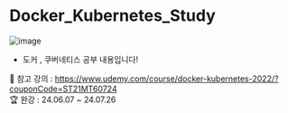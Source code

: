 # Docker_Kubernetes_Study

![image](https://github.com/min731/Docker_Kubernetes_Study/assets/115389344/b86b7d1c-53df-4abc-8eec-92534d6a69a6)

* 도커 , 쿠버네티스 공부 내용입니다!

📒 참고 강의 : https://www.udemy.com/course/docker-kubernetes-2022/?couponCode=ST21MT60724 <br>
🏆 완강 : 24.06.07 ~ 24.07.26
